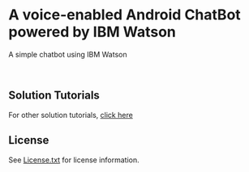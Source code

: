 # A voice-enabled Android ChatBot powered by IBM Watson

A simple chatbot using IBM Watson



<p align="center"><https://github.com/Kijimu7/shitumonbox/blob/chatbotproject/shitumon.gif" width="350" />
<br>
  
## Solution Tutorials 
For other solution tutorials, [click here](http://ibm.biz/solution-tutorials)
<br>
## License
See [License.txt](https://github.com/IBM-Cloud/chatbot-watson-android/blob/master/License.txt) for license information.
